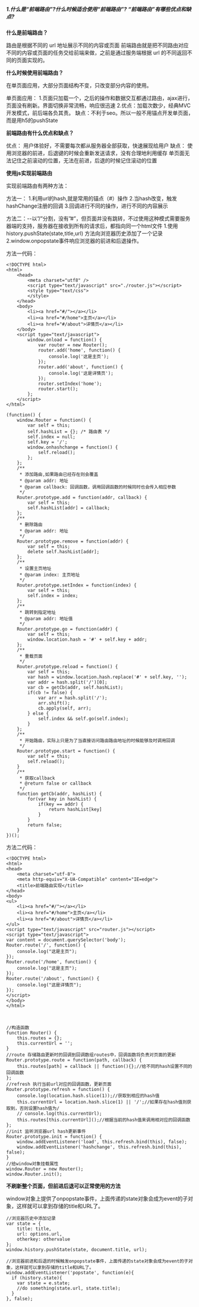 ##### 1.什么是“前端路由”?什么时候适合使用“前端路由”? “前端路由”有哪些优点和缺点?

**什么是前端路由？**

路由是根据不同的 url 地址展示不同的内容或页面
前端路由就是把不同路由对应不同的内容或页面的任务交给前端来做，之前是通过服务端根据 url 的不同返回不同的页面实现的。

**什么时候使用前端路由？**

在单页面应用，大部分页面结构不变，只改变部分内容的使用。

单页面应用：
1.页面只加载一个，之后的操作和数据交互都通过路由，ajax进行，页面没有刷新。界面切换非常流畅，响应很迅速
2.优点：加载次数少，经典MVC开发模式，前后端各负其责。
  缺点：不利于seo。所以一般不用锚点开发单页面，而是用h5的pushState

**前端路由有什么优点和缺点？**

优点：
用户体验好，不需要每次都从服务器全部获取，快速展现给用户
缺点：
使用浏览器的前进，后退键的时候会重新发送请求，没有合理地利用缓存
单页面无法记住之前滚动的位置，无法在前进，后退的时候记住滚动的位置

**使用js实现前端路由**

实现前端路由有两种方法：

方法一：
1.利用url的hash,就是常用的锚点（#）操作
2.当hash改变，触发hashChange注册的回调
3.回调进行不同的操作，进行不同的内容展示

方法二：--以”/”分割，没有”#”，但页面并没有跳转，不过使用这种模式需要服务器端的支持，服务器在接收到所有的请求后，都指向同一个html文件
1.使用history.pushState(state,title,url) 方法向浏览器历史添加了一个记录
2.window.onpopstate事件响应浏览器的前进和后退操作。


方法一代码：
```
<!DOCTYPE html>
<html>
    <head>
        <meta charset="utf8" />
        <script type="text/javascript" src="./router.js"></script>
        <style type="text/css">
        </style>
    </head>
    <body>
        <li><a href="#/"></a></li>
        <li><a href="#/home">主页</a></li>
        <li><a href="#/about">详情页</a></li>
    </body>
    <script type="text/javascript">
        window.onload = function() {
            var router = new Router();
            router.add('home', function() {
                console.log('这是主页');
            });
            router.add('about', function() {
                console.log('这是详情页');
            });
            router.setIndex('home');
            router.start();
        };
    </script>
</html>

(function() {
    window.Router = function() {
        var self = this;
        self.hashList = {}; /* 路由表 */
        self.index = null;
        self.key = '/';
        window.onhashchange = function() {
            self.reload();
        };
    };
    /**
     * 添加路由,如果路由已经存在则会覆盖
     * @param addr: 地址
     * @param callback: 回调函数，调用回调函数的时候同时也会传入相应参数
     */
    Router.prototype.add = function(addr, callback) {
        var self = this;
        self.hashList[addr] = callback;
    };
    /**
     * 删除路由
     * @param addr: 地址
     */
    Router.prototype.remove = function(addr) {
        var self = this;
        delete self.hashList[addr];
    };
    /**
     * 设置主页地址
     * @param index: 主页地址
     */
    Router.prototype.setIndex = function(index) {
        var self = this;
        self.index = index;
    };
    /**
     * 跳转到指定地址
     * @param addr: 地址值
     */
    Router.prototype.go = function(addr) {
        var self = this;
        window.location.hash = '#' + self.key + addr;
    };
    /**
     * 重载页面
     */
    Router.prototype.reload = function() {
        var self = this;
        var hash = window.location.hash.replace('#' + self.key, '');
        var addr = hash.split('/')[0];
        var cb = getCb(addr, self.hashList);
        if(cb != false) {
            var arr = hash.split('/');
            arr.shift();
            cb.apply(self, arr);
        } else {
            self.index && self.go(self.index);
        }
    };
    /**
     * 开始路由，实际上只是为了当直接访问路由路由地址的时候能够及时调用回调
     */
    Router.prototype.start = function() {
        var self = this;
        self.reload();
    }
    /**
     * 获取callback
     * @return false or callback
     */
    function getCb(addr, hashList) {
        for(var key in hashList) {
            if(key == addr) {
                return hashList[key]
            }
        }
        return false;
    }
})();
```

方法二代码：
```
<!DOCTYPE html>
<html>
<head>
    <meta charset="utf-8">
    <meta http-equiv="X-UA-Compatible" content="IE=edge">
    <title>前端路由实现</title>   
</head>
<body>
<ul>
    <li><a href="#/"></a></li>
    <li><a href="#/home">主页</a></li>
    <li><a href="#/about">详情页</a></li>
</ul>
<script type="text/javascript" src="router.js"></script>
<script type="text/javascript">
var content = document.querySelector('body');
Router.route('/', function() {
    console.log("这是主页");
});
Router.route('/home', function() {
    console.log("这是主页");
});
Router.route('/about', function() {
    console.log("这是详情页");
});
</script>
</body>
</html>



//构造函数
function Router() {
    this.routes = {};
    this.currentUrl = '';
}
//route 存储路由更新时的回调到回调数组routes中，回调函数将负责对页面的更新
Router.prototype.route = function(path, callback) {
    this.routes[path] = callback || function(){};//给不同的hash设置不同的回调函数
};
//refresh 执行当前url对应的回调函数，更新页面
Router.prototype.refresh = function() {
    console.log(location.hash.slice(1));//获取到相应的hash值
    this.currentUrl = location.hash.slice(1) || '/';//如果存在hash值则获取到，否则设置hash值为/
    // console.log(this.currentUrl);
    this.routes[this.currentUrl]();//根据当前的hash值来调用相对应的回调函数
};
//init 监听浏览器url hash更新事件
Router.prototype.init = function() {
    window.addEventListener('load', this.refresh.bind(this), false);
    window.addEventListener('hashchange', this.refresh.bind(this), false);
}
//给window对象挂载属性
window.Router = new Router();
window.Router.init();
```

**不刷新整个页面，但前进后退可以正常使用的方法**

window对象上提供了onpopstate事件，上面传递的state对象会成为event的子对象，这样就可以拿到存储的title和URL了。

```
//浏览器历史中添加记录
var state = {
    title: title,
    url: options.url,
    otherkey: othervalue
};
window.history.pushState(state, document.title, url);

//浏览器前进和后退的时候触发onpopstate事件，上面传递的state对象会成为event的子对象，这样就可以拿到存储的title和URL了。
window.addEventListener('popstate', function(e){
  if (history.state){
    var state = e.state;
    //do something(state.url, state.title);
  }
}, false);
```
